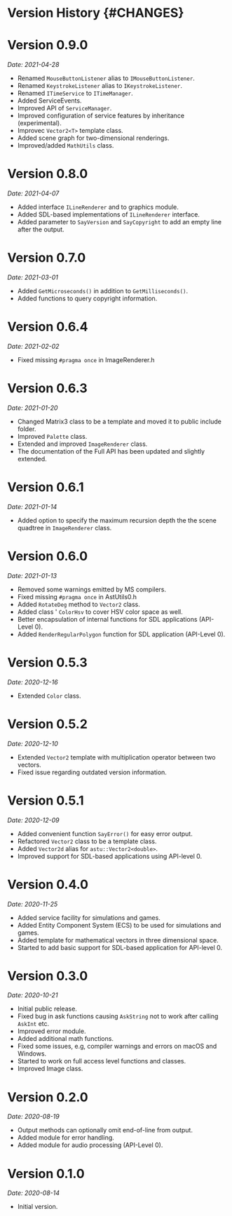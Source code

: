 
# Version History {#CHANGES}

# Version 0.9.0
*Date: 2021-04-28*

- Renamed `MouseButtonListener` alias to `IMouseButtonListener`.
- Renamed `KeystrokeListener` alias to `IKeystrokeListener`.
- Renamed `ITimeService` to `ITimeManager`.
- Added ServiceEvents.
- Improved API of `ServiceManager`.
- Improved configuration of service features by inheritance (experimental).
- Improvec `Vector2<T>` template class.
- Added scene graph for two-dimensional renderings.
- Improved/added `MathUtils` class.

# Version 0.8.0
*Date: 2021-04-07*

- Added interface `ILineRenderer` and to graphics module.
- Added SDL-based implementations of `ILineRenderer` interface.
- Added parameter to `SayVersion` and `SayCopyright` to add an empty line after the output.

# Version 0.7.0
*Date: 2021-03-01*

- Added `GetMicroseconds()` in addition to `GetMilliseconds()`.
- Added functions to query copyright information.

# Version 0.6.4
*Date: 2021-02-02*

- Fixed missing `#pragma once` in ImageRenderer.h

# Version 0.6.3
*Date: 2021-01-20*

- Changed Matrix3 class to be a template and moved it to public include folder.
- Improved `Palette` class.
- Extended and improved `ImageRenderer` class.
- The documentation of the Full API has been updated and slightly extended.

# Version 0.6.1
*Date: 2021-01-14*

- Added option to specify the maximum recursion depth the the scene quadtree in `ImageRenderer` class.

# Version 0.6.0
*Date: 2021-01-13*

- Removed some warnings emitted by MS compilers.
- Fixed missing `#pragma once` in AstUtils0.h
- Added `RotateDeg` method to `Vector2` class.
- Added class ' `ColorHsv` to cover HSV color space as well.
- Better encapsulation of internal functions for SDL applications (API-Level 0).
- Added `RenderRegularPolygon` function for SDL application (API-Level 0).

# Version 0.5.3
*Date: 2020-12-16*
- Extended `Color` class.

# Version 0.5.2
*Date: 2020-12-10*

- Extended `Vector2` template with multiplication operator between two vectors.
- Fixed issue regarding outdated version information.

# Version 0.5.1
*Date: 2020-12-09*

- Added convenient function `SayError()` for easy error output.
- Refactored `Vector2` class to be a template class.
- Added `Vector2d` alias for `astu::Vector2<double>`.
- Improved support for SDL-based applications using API-level 0.

# Version 0.4.0
*Date: 2020-11-25*

- Added service facility for simulations and games.
- Added Entity Component System (ECS) to be used for simulations and games.
- Added template for mathematical vectors in three dimensional space.
- Started to add basic support for SDL-based application for API-level 0.

# Version 0.3.0
*Date: 2020-10-21*

- Initial public release.
- Fixed bug in ask functions causing `AskString` not to work after calling `AskInt` etc.
- Improved error module.
- Added additional math functions.
- Fixed some issues, e.g, compiler warnings and errors on macOS and Windows. 
- Started to work on full access level functions and classes.
- Improved Image class.

# Version 0.2.0
*Date: 2020-08-19*

- Output methods can optionally omit end-of-line from output.
- Added module for error handling.
- Added module for audio processing (API-Level 0).

# Version 0.1.0
*Date: 2020-08-14*

- Initial version.